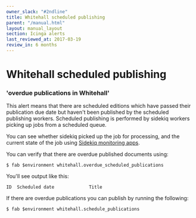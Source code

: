 ```yaml
---
owner_slack: "#2ndline"
title: Whitehall scheduled publishing
parent: "/manual.html"
layout: manual_layout
section: Icinga alerts
last_reviewed_at: 2017-03-19
review_in: 6 months
---
```


# Whitehall scheduled publishing

### 'overdue publications in Whitehall'

This alert means that there are scheduled editions which have passed
their publication due date but haven't been published by the scheduled
publishing workers. Scheduled publishing is performed by sidekiq workers
picking up jobs from a scheduled queue.

You can see whether sidekiq picked up the job for processing, and the
current state of the job using [Sidekiq monitoring
apps](applications/sidekiq-monitoring.html).

You can verify that there are overdue published documents using:

    $ fab $environment whitehall.overdue_scheduled_publications

You'll see output like this:

    ID  Scheduled date             Title

If there are overdue publications you can publish by running the
following:

    $ fab $environment whitehall.schedule_publications

